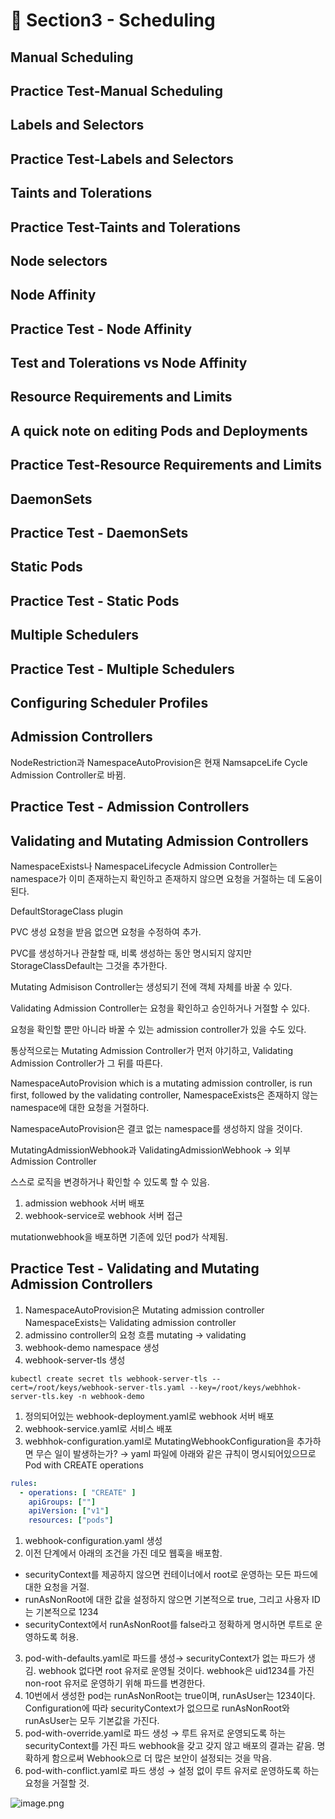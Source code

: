 # 🍨 Section3 - Scheduling

## Manual Scheduling


## Practice Test-Manual Scheduling


## Labels and Selectors


## Practice Test-Labels and Selectors


## Taints and Tolerations


## Practice Test-Taints and Tolerations


## Node selectors


## Node Affinity


## Practice Test - Node Affinity


## Test and Tolerations vs Node Affinity


## Resource Requirements and Limits


## A quick note on editing Pods and Deployments


## Practice Test-Resource Requirements and Limits


## DaemonSets


## Practice Test - DaemonSets


## Static Pods


## Practice Test - Static Pods


## Multiple Schedulers


## Practice Test - Multiple Schedulers


## Configuring Scheduler Profiles


## Admission Controllers


NodeRestriction과 NamespaceAutoProvision은 현재 NamsapceLife Cycle Admission Controller로 바뀜.


## Practice Test - Admission Controllers


## Validating and Mutating Admission Controllers


NamespaceExists나 NamespaceLifecycle Admission Controller는 namespace가 이미 존재하는지 확인하고 존재하지 않으면 요청을 거절하는 데 도움이 된다.


DefaultStorageClass plugin


PVC 생성 요청을 받음 없으면 요청을 수정하여 추가.


PVC를 생성하거나 관찰할 때, 비록 생성하는 동안 명시되지 않지만 StorageClassDefault는 그것을 추가한다.


Mutating Admisison Controller는 생성되기 전에 객체 자체를 바꿀 수 있다.


Validating Admission Controller는 요청을 확인하고 승인하거나 거절할 수 있다.


요청을 확인할 뿐만 아니라 바꿀 수 있는 admission controller가 있을 수도 있다.


통상적으로는 Mutating Admission Controller가 먼저 야기하고, Validating Admission Controller가 그 뒤를 따른다.


NamespaceAutoProvision which is a mutating admission controller, is run first, followed by the validating controller, NamespaceExists은 존재하지 않는 namespace에 대한 요청을 거절하다.


NamespaceAutoProvision은 결코 없는 namespace를 생성하지 않을 것이다.


MutatingAdmissionWebhook과 ValidatingAdmissionWebhook → 외부 Admission Controller


스스로 로직을 변경하거나 확인할 수 있도록 할 수 있음.

1. admission webhook 서버 배포
2. webhook-service로 webhook 서버 접근

mutationwebhook을 배포하면 기존에 있던 pod가 삭제됨.


## Practice Test - Validating and Mutating Admission Controllers

1. NamespaceAutoProvision은 Mutating admission controller
NamespaceExists는 Validating admission controller
2. admissino controller의 요청 흐름
mutating → validating
3. webhook-demo namespace 생성
4. webhook-server-tls 생성

```shell
kubectl create secret tls webhook-server-tls --cert=/root/keys/webhook-server-tls.yaml --key=/root/keys/webhhok-server-tls.key -n webhook-demo
```

1. 정의되어있는 webhook-deployment.yaml로 webhook 서버 배포
2. webhook-service.yaml로 서비스 배포
3. webhhok-configuration.yaml로 MutatingWebhookConfiguration을 추가하면 무슨 일이 발생하는가?
→ yaml 파일에 아래와 같은 규칙이 명시되어있으므로 Pod with CREATE operations

```yaml
rules:
  - operations: [ "CREATE" ]
    apiGroups: [""]
    apiVersion: ["v1"]
    resources: ["pods"]
```

1. webhook-configuration.yaml 생성
2. 이전 단계에서 아래의 조건을 가진 데모 웹훅을 배포함.
- securityContext를 제공하지 않으면 컨테이너에서 root로 운영하는 모든 파드에 대한 요청을 거절.
- runAsNonRoot에 대한 값을 설정하지 않으면 기본적으로 true, 그리고 사용자 ID는 기본적으로 1234
- securityContext에서 runAsNonRoot를 false라고 정확하게 명시하면 루트로 운영하도록 허용.
3. pod-with-defaults.yaml로 파드를 생성→ securityContext가 없는 파드가 생김.
webhook 없다면 root 유저로 운영될 것이다. webhook은 uid1234를 가진 non-root 유저로 운영하기 위해 파드를 변경한다.
4. 10번에서 생성한 pod는 runAsNonRoot는 true이며, runAsUser는 1234이다.
Configuration에 따라 securityContext가 없으므로 runAsNonRoot와 runAsUser는 모두 기본값을 가진다.
5. pod-with-override.yaml로 파드 생성 → 루트 유저로 운영되도록 하는 securityContext를 가진 파드
webhook을 갖고 갖지 않고 배포의 결과는 같음.
명확하게 함으로써 Webhook으로 더 많은 보안이 설정되는 것을 막음.
6. pod-with-conflict.yaml로 파드 생성 → 
설정 없이 루트 유저로 운영하도록 하는 요청을 거절할 것.

![image.png](https://prod-files-secure.s3.us-west-2.amazonaws.com/b2ea2032-00e9-4883-a13b-cb03cf5b2334/501c3b54-0de4-44d6-afe6-eca0c6373e4f/image.png?X-Amz-Algorithm=AWS4-HMAC-SHA256&X-Amz-Content-Sha256=UNSIGNED-PAYLOAD&X-Amz-Credential=ASIAZI2LB4664OUX2E7L%2F20250407%2Fus-west-2%2Fs3%2Faws4_request&X-Amz-Date=20250407T140919Z&X-Amz-Expires=3600&X-Amz-Security-Token=IQoJb3JpZ2luX2VjEOb%2F%2F%2F%2F%2F%2F%2F%2F%2F%2FwEaCXVzLXdlc3QtMiJIMEYCIQCyI64A0%2FaEzuGWH6AQD5dVL79Td4cER0zWwH9gMbGysQIhALGRLbfrmG%2Fczp5UtfGXvOad3srMP6dZfgz6xwQ%2BBxTBKv8DCF8QABoMNjM3NDIzMTgzODA1IgzlrxV3wJFXWnQyu5gq3AP9ys6eQCMEBRKlaNTy0tXybLiWru83ulcAJMK5C8dfcy8xa%2Bq9uXA0rPOyUxiy0cwsXR1m9Mv4tuBvGb%2BVloqZloEMkTyuszN4XIuQ1tWVSAiYAoS2RH1ujCOx3tscKhAVl%2FTU1nAxrXmB9Ohj%2F77WDJDhylmafbtbSvUZ6TATKiWGWOwjYyEkQJxBVhPrQyEJZ3JxH%2BPUpKjok%2BR7dceIqve6LqEHwezZr8mNzgvDy6Nt4JtN%2FRQnmemZi2q1roFVyjl41tVlaJpdIV7eQzPRNg0nbHQsgq6IfX521Yadt5fR0UUJ2K83UdWuCz5Q%2BVgfhxl8mkE%2B1paXJW7F25a1WO8tDjIpNTyq0Lxp%2BPRswGtQwWYTub860Qrbydy%2B0QCc9GjaUSF0m3J87WlA1qm5vBHsevCxjGnGm%2FxbGIpXUkpjOR8oPN7qTLOX0SeR%2BT%2FraTQEj%2BfydqzvB3GGH8xvfD4iKbc8xwBoaBebScEy0xIctipRgxxrJgL2OrwV9EhHt0HHOXNX9woAyr%2BKUiTMk38uysGmeT8jh5H9HE%2BAGYw%2FW%2BrYcF0fm0KCTn6pvSJBzJw9VQV%2Fr0975MBOv6gmQrZ2VfPgS1PR29ecjDunbbNRCaxjtTtLiV7eBjDqts%2B%2FBjqkAU703TrQeOgHZK0pYIAJ1B7QusosJ7BH38%2BcfrgsLRJcvQ3sSmPFgzwcBS0ZKY9tA0qJ7UAFWNFM95kvHpyk9eOIROjv9stROxIIKr%2BZMh9C7pvdSNc98r2lpND7PnhfPiT8yjhP2yD3YYKIdZ8bi6%2F1FYaVNjmRGR5Lm2w1Io7sBGf1xxH%2F%2Fe3FcPPpEfyCR5pdCVL%2BRcDbkRA0%2F9QGANSpFmdT&X-Amz-Signature=fb3d92b2f1264597bcc99c9ebb13a63162877367ccf0a98b00bc9ab8eacb2064&X-Amz-SignedHeaders=host&x-id=GetObject)

